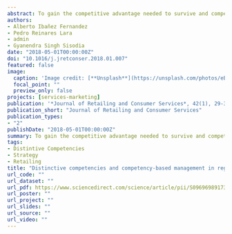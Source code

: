 ```yaml
---
abstract: To gain the competitive advantage needed to survive and compete in an environment led by large distribution chains, small-scale retailers need to develop distinctive competencies. This is particularly relevant in the case of retail pharmacies, which are already affected by continuously eroding profit margins, increasing liberalization of the sector and growing competition from new non-pharmaceutical outlets. Against this background, this paper contributes to identifying distinctive competencies with the potential to enhance business performance in retail pharmacies. Using structural equation modelling on a sample of Spanish pharmacies, it also establishes relationships between possession of certain distinctive competencies and success in building a sustainable competitive advantage.
authors:
- Alberto Ibañez Fernandez
- Pedro Reinares Lara
- admin
- Gyanendra Singh Sisodia
date: "2018-05-01T00:00:00Z"
doi: "10.1016/j.jretconser.2018.01.007"
featured: false
image:
  caption: 'Image credit: [**Unsplash**](https://unsplash.com/photos/eBW1nlFdZFw)'
  focal_point: ""
  preview_only: false
projects: [services-marketing]
publication: '*Journal of Retailing and Consumer Services*, 42(1), 29-36'
publication_short: "Journal of Retailing and Consumer Services"
publication_types:
- "2"
publishDate: "2018-05-01T00:00:00Z"
summary: To gain the competitive advantage needed to survive and compete in an environment led by large distribution chains, small-scale retailers need to develop distinctive competencies. This is particularly relevant in the case of retail pharmacies, which are already affected by continuously eroding profit margins, increasing liberalization of the sector and growing competition from new non-pharmaceutical outlets. Against this background, this paper contributes to identifying distinctive competencies with the potential to enhance business performance in retail pharmacies. Using structural equation modelling on a sample of Spanish pharmacies, it also establishes relationships between possession of certain distinctive competencies and success in building a sustainable competitive advantage.
tags:
- Distintive Competencies
- Strategy
- Retailing
title: "Distinctive competencies and competency-based management in regulated sectors: A methodological proposal applied to the pharmaceutical retail sector in Spain"
url_code: ""
url_dataset: ""
url_pdf: https://www.sciencedirect.com/science/article/pii/S096969891730560X/pdfft?md5=7eec403fa952bd2e9ea039b5520854ae&pid=1-s2.0-S096969891730560X-main.pdf
url_poster: ""
url_project: ""
url_slides: ""
url_source: ""
url_video: ""
---
```



